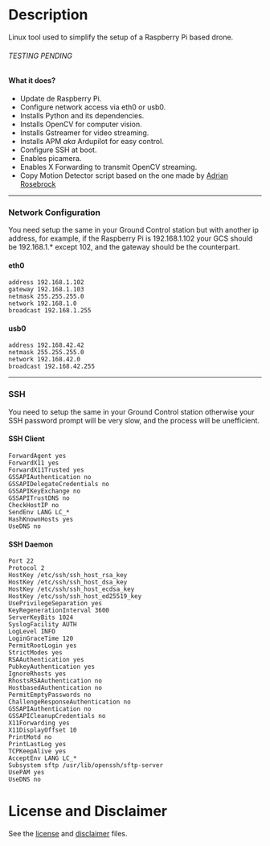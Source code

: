 # Description
Linux tool used to simplify the setup of a Raspberry Pi based drone.
###### TESTING PENDING

#### What it does?

* Update de Raspberry Pi.
* Configure network access via eth0 or usb0.
* Installs Python and its dependencies.
* Installs OpenCV for computer vision.
* Installs Gstreamer for video streaming.
* Installs APM *aka* Ardupilot for easy control.
* Configure SSH at boot.
* Enables picamera.
* Enables X Forwarding to transmit OpenCV streaming.
* Copy Motion Detector script based on the one made by [Adrian Rosebrock](http://www.pyimagesearch.com/2015/06/01/home-surveillance-and-motion-detection-with-the-raspberry-pi-python-and-opencv/)

---
### Network Configuration
You need setup the same in your Ground Control station but with another ip address, for example, if the Raspberry Pi is 192.168.1.102 your GCS should be 192.168.1.* except 102, and the gateway should be the counterpart.

#### eth0

	address 192.168.1.102
	gateway 192.168.1.103
	netmask 255.255.255.0
	network 192.168.1.0
	broadcast 192.168.1.255
  
#### usb0

	address 192.168.42.42
	netmask 255.255.255.0
	network 192.168.42.0
	broadcast 192.168.42.255
---
### SSH
You need to setup the same in your Ground Control station otherwise your SSH password prompt will be very slow, and the process will be unefficient.

#### SSH Client

	ForwardAgent yes
	ForwardX11 yes
	ForwardX11Trusted yes
	GSSAPIAuthentication no
	GSSAPIDelegateCredentials no
	GSSAPIKeyExchange no
	GSSAPITrustDNS no
	CheckHostIP no
	SendEnv LANG LC_*
	HashKnownHosts yes
	UseDNS no

#### SSH Daemon

	Port 22
	Protocol 2
	HostKey /etc/ssh/ssh_host_rsa_key
	HostKey /etc/ssh/ssh_host_dsa_key
	HostKey /etc/ssh/ssh_host_ecdsa_key
	HostKey /etc/ssh/ssh_host_ed25519_key
	UsePrivilegeSeparation yes
	KeyRegenerationInterval 3600
	ServerKeyBits 1024
	SyslogFacility AUTH
	LogLevel INFO
	LoginGraceTime 120
	PermitRootLogin yes
	StrictModes yes
	RSAAuthentication yes
	PubkeyAuthentication yes
	IgnoreRhosts yes
	RhostsRSAAuthentication no
	HostbasedAuthentication no
	PermitEmptyPasswords no
	ChallengeResponseAuthentication no
	GSSAPIAuthentication no
	GSSAPICleanupCredentials no
	X11Forwarding yes
	X11DisplayOffset 10
	PrintMotd no
	PrintLastLog yes
	TCPKeepAlive yes
	AcceptEnv LANG LC_*
	Subsystem sftp /usr/lib/openssh/sftp-server
	UsePAM yes
	UseDNS no
# License and Disclaimer
See the [license](https://github.com/jlrodriguezf/CIDrone/blob/master/LICENSE) and [disclaimer](https://github.com/jlrodriguezf/CIDrone/blob/master/DISCLAIMER) files.
